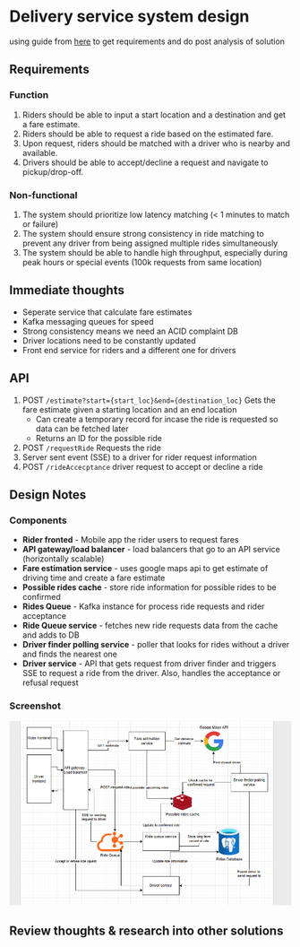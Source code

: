 # Delivery service system design

using guide from [here](https://www.hellointerview.com/learn/system-design/problem-breakdowns/uber) to get requirements and do post analysis of solution

## Requirements

### Function

1. Riders should be able to input a start location and a destination and get a fare estimate.
2. Riders should be able to request a ride based on the estimated fare.
3. Upon request, riders should be matched with a driver who is nearby and available.
4. Drivers should be able to accept/decline a request and navigate to pickup/drop-off.

### Non-functional

1. The system should prioritize low latency matching (< 1 minutes to match or failure)
2. The system should ensure strong consistency in ride matching to prevent any driver from being assigned multiple rides simultaneously
3. The system should be able to handle high throughput, especially during peak hours or special events (100k requests from same location)

## Immediate thoughts

- Seperate service that calculate fare estimates
- Kafka messaging queues for speed
- Strong consistency means we need an ACID complaint DB
- Driver locations need to be constantly updated
- Front end service for riders and a different one for drivers

## API

1. POST `/estimate?start={start_loc}&end={destination_loc}` Gets the fare estimate given a starting location and an end location
   - Can create a temporary record for incase the ride is requested so data can be fetched later
   - Returns an ID for the possible ride
2. POST `/requestRide` Requests the ride
3. Server sent event (SSE) to a driver for rider request information
4. POST `/rideAccecptance` driver request to accept or decline a ride

## Design Notes

### Components

- **Rider fronted** - Mobile app the rider users to request fares
- **API gateway/load balancer** - load balancers that go to an API service (horizontally scalable)
- **Fare estimation service** - uses google maps api to get estimate of driving time and create a fare estimate 
- **Possible rides cache** - store ride information for possible rides to be confirmed 
- **Rides Queue** -  Kafka instance for process ride requests and rider acceptance
- **Ride Queue service** - fetches new ride requests data from the cache and adds to DB
- **Driver finder polling service** - poller that looks for rides without a driver and finds the nearest one
- **Driver service** - API that gets request from driver finder and triggers SSE to request a ride from the driver. 
Also, handles the acceptance or refusal request

### Screenshot
![img.png](img.png)

## Review thoughts & research into other solutions
